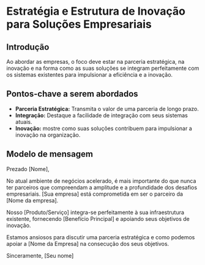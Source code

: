 # Estratégia e Estrutura de Inovação para Soluções Empresariais

## Introdução
Ao abordar as empresas, o foco deve estar na parceria estratégica, na inovação e na forma como as suas soluções se integram perfeitamente com os sistemas existentes para impulsionar a eficiência e a inovação.

## Pontos-chave a serem abordados
- **Parceria Estratégica:** Transmita o valor de uma parceria de longo prazo.
- **Integração:** Destaque a facilidade de integração com seus sistemas atuais.
- **Inovação:** mostre como suas soluções contribuem para impulsionar a inovação na organização.

## Modelo de mensagem
Prezado [Nome],

No atual ambiente de negócios acelerado, é mais importante do que nunca ter parceiros que compreendam a amplitude e a profundidade dos desafios empresariais. [Sua empresa] está comprometida em ser o parceiro da [Nome da empresa].

Nosso [Produto/Serviço] integra-se perfeitamente à sua infraestrutura existente, fornecendo [Benefício Principal] e apoiando seus objetivos de inovação.

Estamos ansiosos para discutir uma parceria estratégica e como podemos apoiar a [Nome da Empresa] na consecução dos seus objetivos.

Sinceramente,
[Seu nome]